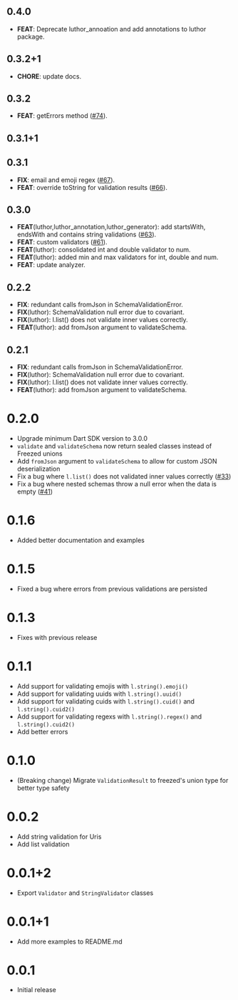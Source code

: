 ## 0.4.0

- **FEAT**: Deprecate luthor_annoation and add annotations to luthor package.

## 0.3.2+1

- **CHORE**: update docs.

## 0.3.2

- **FEAT**: getErrors method ([#74](https://github.com/exaby73/luthor/issues/74)).

## 0.3.1+1

## 0.3.1

- **FIX**: email and emoji regex ([#67](https://github.com/exaby73/luthor/issues/67)).
- **FEAT**: override toString for validation results ([#66](https://github.com/exaby73/luthor/issues/66)).

## 0.3.0

- **FEAT**(luthor,luthor_annotation,luthor_generator): add startsWith, endsWith and contains string validations ([#63](https://github.com/exaby73/luthor/issues/63)).
- **FEAT**: custom validators ([#61](https://github.com/exaby73/luthor/issues/61)).
- **FEAT**(luthor): consolidated int and double validator to num.
- **FEAT**(luthor): added min and max validators for int, double and num.
- **FEAT**: update analyzer.

## 0.2.2

- **FIX**: redundant calls fromJson in SchemaValidationError.
- **FIX**(luthor): SchemaValidation null error due to covariant.
- **FIX**(luthor): l.list() does not validate inner values correctly.
- **FEAT**(luthor): add fromJson argument to validateSchema.

## 0.2.1

- **FIX**: redundant calls fromJson in SchemaValidationError.
- **FIX**(luthor): SchemaValidation null error due to covariant.
- **FIX**(luthor): l.list() does not validate inner values correctly.
- **FEAT**(luthor): add fromJson argument to validateSchema.

# 0.2.0

- Upgrade minimum Dart SDK version to 3.0.0
- `validate` and `validateSchema` now return sealed classes instead of Freezed unions
- Add `fromJson` argument to `validateSchema` to allow for custom JSON deserialization
- Fix a bug where `l.list()` does not validated inner values correctly ([#33](https://github.com/exaby73/luthor/issues/33))
- Fix a bug where nested schemas throw a null error when the data is empty ([#41](https://github.com/exaby73/luthor/issues/41))

# 0.1.6

- Added better documentation and examples

# 0.1.5

- Fixed a bug where errors from previous validations are persisted

# 0.1.3

- Fixes with previous release

# 0.1.1

- Add support for validating emojis with `l.string().emoji()`
- Add support for validating uuids with `l.string().uuid()`
- Add support for validating cuids with `l.string().cuid()` and `l.string().cuid2()`
- Add support for validating regexs with `l.string().regex()` and `l.string().cuid2()`
- Add better errors

# 0.1.0

- (Breaking change) Migrate `ValidationResult` to freezed's union type for better type safety

# 0.0.2

- Add string validation for Uris
- Add list validation

# 0.0.1+2

- Export `Validator` and `StringValidator` classes

# 0.0.1+1

- Add more examples to README.md

# 0.0.1

- Initial release

